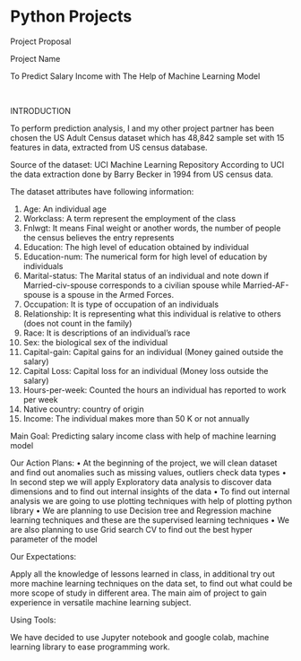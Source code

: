 # Python Projects
 
Project Proposal

Project Name

To Predict Salary Income with The Help of Machine Learning Model 


 

INTRODUCTION

To perform prediction analysis, I and my other project partner has been chosen the US Adult Census dataset which has 48,842 sample set with 15 features in data, extracted from US census database.

Source of the dataset: UCI Machine Learning Repository 
According to UCI the data extraction done by Barry Becker in 1994 from US census data.

The dataset attributes have following information:

1.	Age: An individual age 
2.	Workclass: A term represent the employment of the class
3.	Fnlwgt: It means Final weight or another words, the number of people the census believes the entry represents
4.	Education: The high level of education obtained by individual
5.	Education-num: The numerical form for high level of education by individuals
6.	Marital-status: The Marital status of an individual and note down if Married-civ-spouse corresponds to a civilian spouse while Married-AF-spouse is a spouse in the Armed Forces.
7.	Occupation: It is type of occupation of an individuals
8.	Relationship: It is representing what this individual is relative to others (does not count in the family) 
9.	Race: It is descriptions of an individual’s race
10.	Sex: the biological sex of the individual
11.	Capital-gain: Capital gains for an individual (Money gained outside the salary)
12.	Capital Loss: Capital loss for an individual (Money loss outside the salary)
13.	Hours-per-week: Counted the hours an individual has reported to work per week
14.	Native country: country of origin 
15.	Income: The individual makes more than 50 K or not annually

Main Goal: Predicting salary income class with help of machine learning model

Our Action Plans: 
•	At the beginning of the project, we will clean dataset and find out anomalies such as missing values, outliers check data types
•	In second step we will apply Exploratory data analysis to discover data dimensions and to find out internal insights of the data
•	To find out internal analysis we are going to use plotting techniques with help of plotting python library 
•	We are planning to use Decision tree and Regression machine learning techniques and these are the supervised learning techniques
•	We are also planning to use Grid search CV to find out the best hyper parameter of the model

Our Expectations:

Apply all the knowledge of lessons learned in class, in additional try out more machine learning techniques on the data set, to find out what could be more scope of study in different area.
The main aim of project to gain experience in versatile machine learning subject.

Using Tools:

We have decided to use Jupyter notebook and google colab, machine learning library to ease programming work.












